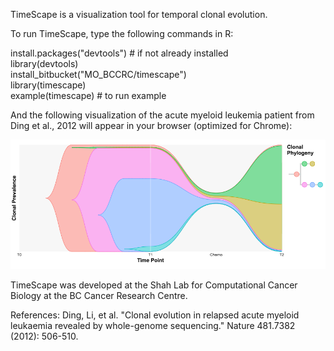 
TimeScape is a visualization tool for temporal clonal evolution.

To run TimeScape, type the following commands in R:

install.packages("devtools") # if not already installed  
library(devtools)  
install_bitbucket("MO_BCCRC/timescape")  
library(timescape)  
example(timescape) # to run example

And the following visualization of the acute myeloid leukemia patient from Ding et al., 2012 will appear in your browser (optimized for Chrome):

![](timescape_htmlwidget-2699.png)

TimeScape was developed at the Shah Lab for Computational Cancer Biology at the BC Cancer Research Centre.

References:
Ding, Li, et al. "Clonal evolution in relapsed acute myeloid leukaemia revealed by whole-genome sequencing." Nature 481.7382 (2012): 506-510.
